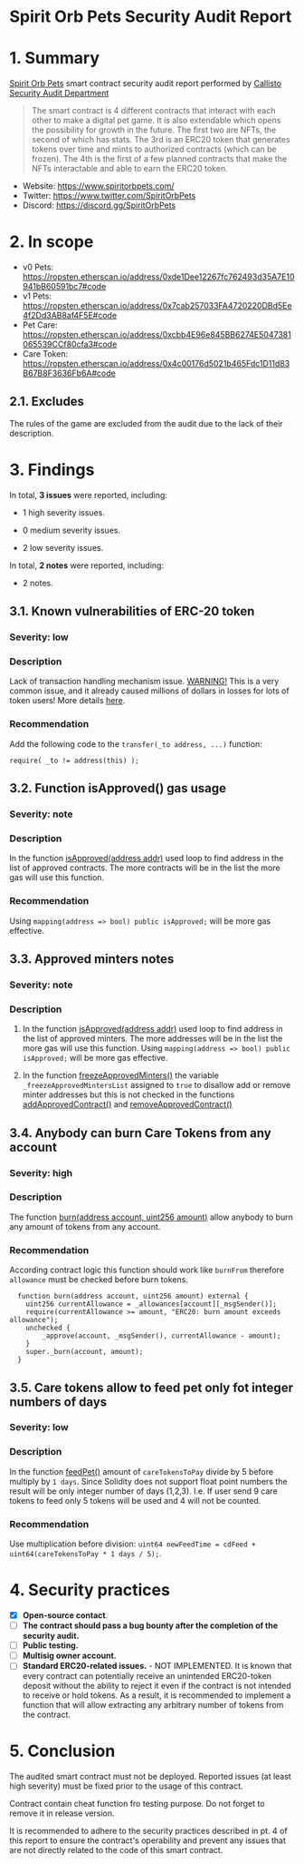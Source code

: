 # Spirit Orb Pets Security Audit Report

# 1. Summary

[Spirit Orb Pets](https://www.spiritorbpets.com/) smart contract security audit report performed by [Callisto Security Audit Department](https://github.com/EthereumCommonwealth/Auditing)

>
> The smart contract is 4 different contracts that interact with each other to make a digital pet game. It is also extendable which opens the possibility for growth in the future. The first two are NFTs, the second of which has stats. The 3rd is an ERC20 token that generates tokens over time and mints to authorized contracts (which can be frozen). The 4th is the first of a few planned contracts that make the NFTs interactable and able to earn the ERC20 token.

- Website: https://www.spiritorbpets.com/
- Twitter: https://www.twitter.com/SpiritOrbPets
- Discord: https://discord.gg/SpiritOrbPets

# 2. In scope

- v0 Pets: https://ropsten.etherscan.io/address/0xde1Dee12267fc762493d35A7E10941bB60591bc7#code
- v1 Pets: https://ropsten.etherscan.io/address/0x7cab257033FA4720220DBd5Ee4f2Dd3AB8af4F5E#code
- Pet Care: https://ropsten.etherscan.io/address/0xcbb4E96e845BB6274E5047381065539CCf80cfa3#code
- Care Token: https://ropsten.etherscan.io/address/0x4c00176d5021b465Fdc1D11d83B67B8F3636Fb6A#code

## 2.1. Excludes

The rules of the game are excluded from the audit due to the lack of their description.

# 3. Findings

In total, **3 issues** were reported, including:

- 1 high severity issues.

- 0 medium severity issues.

- 2 low severity issues.

In total, **2 notes** were reported, including:

- 2 notes.


## 3.1. Known vulnerabilities of ERC-20 token

### Severity: low

### Description

Lack of transaction handling mechanism issue. [WARNING!](https://gist.github.com/Dexaran/ddb3e89fe64bf2e06ed15fbd5679bd20)  This is a very common issue, and it already caused millions of dollars in losses for lots of token users! More details [here](https://docs.google.com/document/d/1Feh5sP6oQL1-1NHi-X1dbgT3ch2WdhbXRevDN681Jv4/edit).

### Recommendation

Add the following code to the `transfer(_to address, ...)` function:

```
require( _to != address(this) );

```

## 3.2. Function isApproved() gas usage 

### Severity: note

### Description

In the function [isApproved(address addr)](https://ropsten.etherscan.io/address/0x7cab257033FA4720220DBd5Ee4f2Dd3AB8af4F5E#code#F1#L100) used loop to find address in the list of approved contracts. The more contracts will be in the list the more gas will use this function. 

### Recommendation

Using `mapping(address => bool) public isApproved;` will be more gas effective.

## 3.3. Approved minters notes

### Severity: note

### Description

1. In the function [isApproved(address addr)](https://ropsten.etherscan.io/address/0x4c00176d5021b465Fdc1D11d83B67B8F3636Fb6A#code#F1#L94) used loop to find address in the list of approved minters. The more addresses will be in the list the more gas will use this function. Using `mapping(address => bool) public isApproved;` will be more gas effective.

2. In the function [freezeApprovedMinters()](https://ropsten.etherscan.io/address/0x4c00176d5021b465Fdc1D11d83B67B8F3636Fb6A#code#F1#L87) the variable `_freezeApprovedMintersList` assigned to `true` to disallow add or remove minter addresses but this is not checked in the functions [addApprovedContract()](https://ropsten.etherscan.io/address/0x4c00176d5021b465Fdc1D11d83B67B8F3636Fb6A#code#F1#L74) and [removeApprovedContract()](https://ropsten.etherscan.io/address/0x4c00176d5021b465Fdc1D11d83B67B8F3636Fb6A#code#F1#L78)


## 3.4. Anybody can burn Care Tokens from any account

### Severity: high

### Description

The function [burn(address account, uint256 amount)](https://ropsten.etherscan.io/address/0x4c00176d5021b465Fdc1D11d83B67B8F3636Fb6A#code#F1#L57) allow anybody to burn any amount of tokens from any account. 

### Recommendation

According contract logic this function should work like `burnFrom` therefore `allowance` must be checked before burn tokens.
```Solidity
  function burn(address account, uint256 amount) external {
    uint256 currentAllowance = _allowances[account][_msgSender()];
    require(currentAllowance >= amount, "ERC20: burn amount exceeds allowance");
    unchecked {
        _approve(account, _msgSender(), currentAllowance - amount);
    }
    super._burn(account, amount);
  }
```

## 3.5. Care tokens allow to feed pet only fot integer numbers of days

### Severity: low

### Description

In the function [feedPet()](https://ropsten.etherscan.io/address/0xcbb4E96e845BB6274E5047381065539CCf80cfa3#code#F1#L222) amount of `careTokensToPay` divide by 5 before multiply by `1 days`. Since Solidity does not support float point numbers the result will be only integer number of days (1,2,3). I.e. If user send 9 care tokens to feed only 5 tokens will be used and 4 will not be counted. 

### Recommendation

Use multiplication before division: `uint64 newFeedTime = cdFeed + uint64(careTokensToPay * 1 days / 5);`.


# 4. Security practices

- [x] **Open-source contact**.
- [ ] **The contract should pass a bug bounty after the completion of the security audit.**
- [ ] **Public testing.**
- [ ] **Multisig owner account.**
- [ ] **Standard ERC20-related issues.** - NOT IMPLEMENTED. It is known that every contract can potentially receive an unintended ERC20-token deposit without the ability to reject it even if the contract is not intended to receive or hold tokens. As a result, it is recommended to implement a function that will allow extracting any arbitrary number of tokens from the contract.

# 5. Conclusion

The audited smart contract must not be deployed. Reported issues (at least high severity) must be fixed prior to the usage of this contract.

Contract contain cheat function fro testing purpose. Do not forget to remove it in release version.

It is recommended to adhere to the security practices described in pt. 4 of this report to ensure the contract's operability and prevent any issues that are not directly related to the code of this smart contract.
